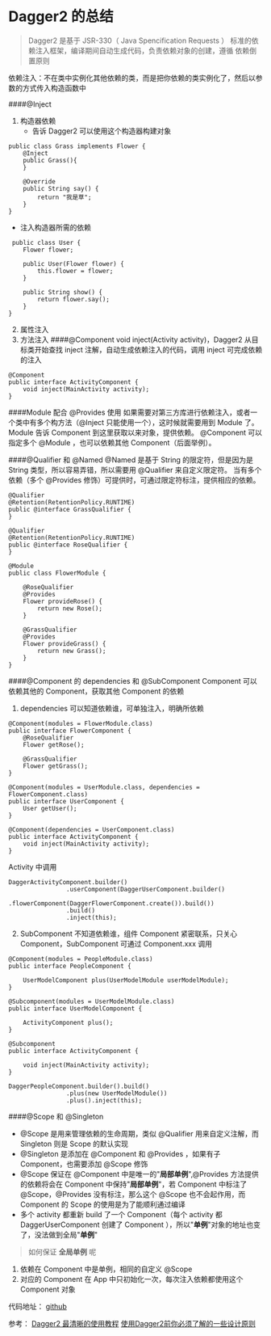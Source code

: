 # Dagger2 的总结
> Dagger2 是基于 JSR-330（ Java Spencification Requests ） 标准的依赖注入框架，编译期间自动生成代码，负责依赖对象的创建，遵循 依赖倒置原则

依赖注入：不在类中实例化其他依赖的类，而是把你依赖的类实例化了，然后以参数的方式传入构造函数中

####@Inject
1. 构造器依赖
   - 告诉 Dagger2 可以使用这个构造器构建对象
```
public class Grass implements Flower {
    @Inject
    public Grass(){
    }

    @Override
    public String say() {
        return "我是草";
    }
}
```
   - 注入构造器所需的依赖
```
 public class User {
    Flower flower;

    public User(Flower flower) {
        this.flower = flower;
    }

    public String show() {
        return flower.say();
    }
}
```
2. 属性注入
3. 方法注入
####@Component
void inject(Activity activity)，Dagger2 从目标类开始查找 inject 注解，自动生成依赖注入的代码，调用 inject 可完成依赖的注入
```
@Component
public interface ActivityComponent {
    void inject(MainActivity activity);
}
```
####Module 配合 @Provides 使用
如果需要对第三方库进行依赖注入，或者一个类中有多个构方法（@Inject 只能使用一个），这时候就需要用到 Module 了。
Module 告诉 Component 到这里获取以来对象，提供依赖。
@Component 可以指定多个 @Module ，也可以依赖其他 Component（后面举例）。

####@Qualifier 和 @Named
@Named 是基于 String 的限定符，但是因为是 String 类型，所以容易弄错，所以需要用 @Qualifier 来自定义限定符。
当有多个依赖（多个 @Provides 修饰）可提供时，可通过限定符标注，提供相应的依赖。
```
@Qualifier
@Retention(RetentionPolicy.RUNTIME)
public @interface GrassQualifier {
}
```
```
@Qualifier
@Retention(RetentionPolicy.RUNTIME)
public @interface RoseQualifier {
}
```
```
@Module
public class FlowerModule {

    @RoseQualifier
    @Provides
    Flower provideRose() {
        return new Rose();
    }

    @GrassQualifier
    @Provides
    Flower provideGrass() {
        return new Grass();
    }
}
```

####@Component 的 dependencies 和 @SubComponent
Component 可以依赖其他的 Component，获取其他 Component 的依赖
1. dependencies 可以知道依赖谁，可单独注入，明确所依赖
```
@Component(modules = FlowerModule.class)
public interface FlowerComponent {
    @RoseQualifier
    Flower getRose();

    @GrassQualifier
    Flower getGrass();
}
```
```
@Component(modules = UserModule.class, dependencies = FlowerComponent.class)
public interface UserComponent {
    User getUser();
}
```
```
@Component(dependencies = UserComponent.class)
public interface ActivityComponent {
    void inject(MainActivity activity);
}
```
Activity 中调用
```
DaggerActivityComponent.builder()
                .userComponent(DaggerUserComponent.builder()
                .flowerComponent(DaggerFlowerComponent.create()).build())
                .build()
                .inject(this);
```
2. SubComponent 不知道依赖谁，组件 Component 紧密联系，只关心 Component，SubComponent 可通过 Component.xxx 调用
```
@Component(modules = PeopleModule.class)
public interface PeopleComponent {

    UserModelComponent plus(UserModelModule userModelModule);
}
```

```
@Subcomponent(modules = UserModelModule.class)
public interface UserModelComponent {

    ActivityComponent plus();
}
```

```
@Subcomponent
public interface ActivityComponent {

    void inject(MainActivity activity);
}
```

```
DaggerPeopleComponent.builder().build()
                .plus(new UserModelModule())
                .plus().inject(this);
```

####@Scope 和 @Singleton
- @Scope 是用来管理依赖的生命周期，类似 @Qualifier 用来自定义注解，而 Singleton 则是 Scope 的默认实现
- @Singleton 是添加在 @Component 和 @Provides ，如果有子 Component，也需要添加 @Scope 修饰
- @Scope 保证在 @Component 中是唯一的"**局部单例**",@Provides 方法提供的依赖将会在 Component 中保持"**局部单例**"，若 Component 中标注了 @Scope，@Provides 没有标注，那么这个 @Scope 也不会起作用，而 Component 的 Scope 的使用是为了能顺利通过编译
- 多个 activity 都重新 build 了一个 Component（每个 activity 都 DaggerUserComponent 创建了 Component ），所以"**单例**"对象的地址也变了，没法做到全局"**单例**"
> 如何保证 **全局单例** 呢
1. 依赖在 Component 中是单例，相同的自定义 @Scope
2. 对应的 Component 在 App 中只初始化一次，每次注入依赖都使用这个 Component 对象

代码地址：
[github](https://github.com/liudf731098327/DaggerSample)

参考：
[Dagger2 最清晰的使用教程](http://www.jianshu.com/p/24af4c102f62)
[使用Dagger2前你必须了解的一些设计原则](http://www.jianshu.com/p/cc1427e385b5)
